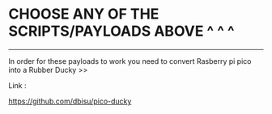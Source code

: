 # CHOOSE ANY OF THE SCRIPTS/PAYLOADS ABOVE ^ ^ ^  
******

In order for these payloads to work you need to convert Rasberry pi pico into a Rubber Ducky >>

Link :

https://github.com/dbisu/pico-ducky

